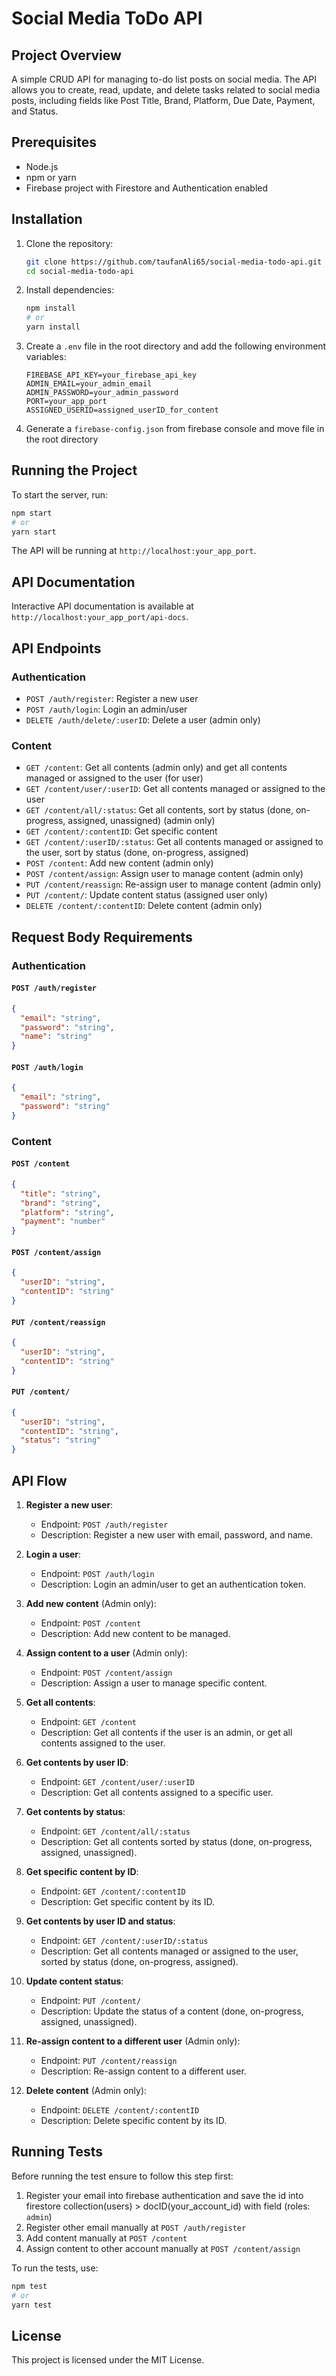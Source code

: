 # Social Media ToDo API

## Project Overview

A simple CRUD API for managing to-do list posts on social media. The API allows you to create, read, update, and delete tasks related to social media posts, including fields like Post Title, Brand, Platform, Due Date, Payment, and Status.

## Prerequisites

- Node.js
- npm or yarn
- Firebase project with Firestore and Authentication enabled

## Installation

1. Clone the repository:
    ```sh
    git clone https://github.com/taufanAli65/social-media-todo-api.git
    cd social-media-todo-api
    ```

2. Install dependencies:
    ```sh
    npm install
    # or
    yarn install
    ```

3. Create a `.env` file in the root directory and add the following environment variables:
    ```env
    FIREBASE_API_KEY=your_firebase_api_key
    ADMIN_EMAIL=your_admin_email
    ADMIN_PASSWORD=your_admin_password
    PORT=your_app_port
    ASSIGNED_USERID=assigned_userID_for_content
    ```

4. Generate a `firebase-config.json` from firebase console and move file in the root directory

## Running the Project

To start the server, run:
```sh
npm start
# or
yarn start
```

The API will be running at `http://localhost:your_app_port`.

## API Documentation

Interactive API documentation is available at `http://localhost:your_app_port/api-docs`.

## API Endpoints

### Authentication

- `POST /auth/register`: Register a new user
- `POST /auth/login`: Login an admin/user
- `DELETE /auth/delete/:userID`: Delete a user (admin only)

### Content

- `GET /content`: Get all contents (admin only) and get all contents managed or assigned to the user (for user)
- `GET /content/user/:userID`: Get all contents managed or assigned to the user
- `GET /content/all/:status`: Get all contents, sort by status (done, on-progress, assigned, unassigned) (admin only)
- `GET /content/:contentID`: Get specific content
- `GET /content/:userID/:status`: Get all contents managed or assigned to the user, sort by status (done, on-progress, assigned)
- `POST /content`: Add new content (admin only)
- `POST /content/assign`: Assign user to manage content (admin only)
- `PUT /content/reassign`: Re-assign user to manage content (admin only)
- `PUT /content/`: Update content status (assigned user only)
- `DELETE /content/:contentID`: Delete content (admin only)

## Request Body Requirements

### Authentication

#### `POST /auth/register`
```json
{
  "email": "string",
  "password": "string",
  "name": "string"
}
```

#### `POST /auth/login`
```json
{
  "email": "string",
  "password": "string"
}
```

### Content

#### `POST /content`
```json
{
  "title": "string",
  "brand": "string",
  "platform": "string",
  "payment": "number"
}
```

#### `POST /content/assign`
```json
{
  "userID": "string",
  "contentID": "string"
}
```

#### `PUT /content/reassign`
```json
{
  "userID": "string",
  "contentID": "string"
}
```

#### `PUT /content/`
```json
{
  "userID": "string",
  "contentID": "string",
  "status": "string"
}
```

## API Flow

1. **Register a new user**:
    - Endpoint: `POST /auth/register`
    - Description: Register a new user with email, password, and name.

2. **Login a user**:
    - Endpoint: `POST /auth/login`
    - Description: Login an admin/user to get an authentication token.

3. **Add new content** (Admin only):
    - Endpoint: `POST /content`
    - Description: Add new content to be managed.

4. **Assign content to a user** (Admin only):
    - Endpoint: `POST /content/assign`
    - Description: Assign a user to manage specific content.

5. **Get all contents**:
    - Endpoint: `GET /content`
    - Description: Get all contents if the user is an admin, or get all contents assigned to the user.

6. **Get contents by user ID**:
    - Endpoint: `GET /content/user/:userID`
    - Description: Get all contents assigned to a specific user.

7. **Get contents by status**:
    - Endpoint: `GET /content/all/:status`
    - Description: Get all contents sorted by status (done, on-progress, assigned, unassigned).

8. **Get specific content by ID**:
    - Endpoint: `GET /content/:contentID`
    - Description: Get specific content by its ID.

9. **Get contents by user ID and status**:
    - Endpoint: `GET /content/:userID/:status`
    - Description: Get all contents managed or assigned to the user, sorted by status (done, on-progress, assigned).

10. **Update content status**:
    - Endpoint: `PUT /content/`
    - Description: Update the status of a content (done, on-progress, assigned, unassigned).

11. **Re-assign content to a different user** (Admin only):
    - Endpoint: `PUT /content/reassign`
    - Description: Re-assign content to a different user.

12. **Delete content** (Admin only):
    - Endpoint: `DELETE /content/:contentID`
    - Description: Delete specific content by its ID.

## Running Tests

Before running the test ensure to follow this step first:
1. Register your email into firebase authentication and save the id into firestore collection(users) > docID(your_account_id) with field (roles: `admin`)
2. Register other email manually at `POST /auth/register`
3. Add content manually at `POST /content`
4. Assign content to other account manually at `POST /content/assign`

To run the tests, use:
```sh
npm test
# or
yarn test
```

## License

This project is licensed under the MIT License.
